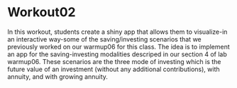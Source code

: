 # Workout02

In this workout, students create a shiny app that allows them to visualize-in an interactive way-some of the saving/investing scenarios that we previously worked on our warmup06 for this class. The idea is to implement an app for the saving-investing modalities descriped in our section 4 of lab warmup06. These scenarios are the three mode of investing which is the future value of an investment (without any additional contributions), with annuity, and with growing annuity.

